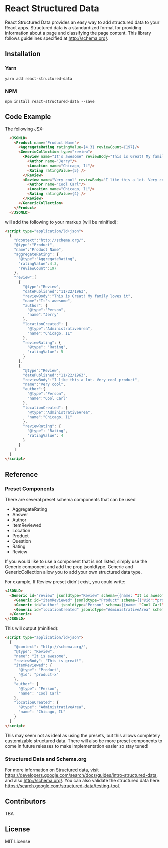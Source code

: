 # React Structured Data

React Structured Data provides an easy way to add structured data to your React apps. Structured data is a standardized format for providing information about a page and classifying the page content. This library follows guidelines specified at http://schema.org/.

## Installation

### Yarn

`yarn add react-structured-data`

### NPM

`npm install react-structured-data --save`

## Code Example

The following JSX:

```html
  <JSONLD>
    <Product name="Product Name">
      <AggregateRating ratingValue={4.3} reviewCount={197}/>
      <GenericCollection type="review">
        <Review name="It's awesome" reviewBody="This is Great! My family loves it" datePublished="11/22/1963">
          <Author name="Jerry"/>
          <Location name="Chicago, IL"/>
          <Rating ratingValue={5} />
        </Review>
        <Review name="Very cool" reviewBody="I like this a lot. Very cool product" datePublished="11/22/1963">
          <Author name="Cool Carl"/>
          <Location name="Chicago, IL"/>
          <Rating ratingValue={4} />
        </Review>
      </GenericCollection>
    </Product>
  </JSONLD>
```

will add the following to your markup (will be minified):

```html
<script type="application/ld+json">
  {
    "@context":"http://schema.org/",
    "@type":"Product",
    "name":"Product Name",
    "aggregateRating": {
      "@type":"AggregateRating",
      "ratingValue":4.3,
      "reviewCount":197
    },
    "review":[
      {
        "@type":"Review",
        "datePublished":"11/22/1963",
        "reviewBody":"This is Great! My family loves it",
        "name":"It's awesome",
        "author": {
          "@type":"Person",
          "name":"Jerry"
        },
        "locationCreated": {
          "@type":"AdministrativeArea",
          "name":"Chicago, IL"
        },
        "reviewRating": {
          "@type": "Rating",
          "ratingValue": 5
        }
      },
      {
        "@type":"Review",
        "datePublished":"11/22/1963",
        "reviewBody":"I like this a lot. Very cool product",
        "name":"Very cool",
        "author":{
          "@type":"Person",
          "name":"Cool Carl"
        },
        "locationCreated": {
          "@type":"AdministrativeArea",
          "name":"Chicago, IL"
        },
        "reviewRating": {
          "@type": "Rating",
          "ratingValue": 4
        }
      }
    ]
  }
</script>
```

## Reference

### Preset Components
There are several preset schema components that can be used

- AggregateRating
- Answer
- Author
- ItemReviewed
- Location
- Product
- Question
- Rating
- Review

If you would like to use a component that is not listed, simply use the Generic component and add the prop jsonldtype.
Generic and GenericCollection allow you to add your own structured data type.

For example, If Review preset didn't exist, you could write:

```html
<JSONLD>
  <Generic id="review" jsonldtype="Review" schema={{name: "It is awesome", reviewBody: "This is great!"}}>
    <Generic id="itemReviewed" jsonldtype="Product" schema={{"@id":"product-x"}} />
    <Generic id="author" jsonldtype="Person" schema={{name: "Cool Carl"}}/>
    <Generic id="locationCreated" jsonldtype="AdministrativeArea" schema={{name: "Chicago, IL"}}/>
  </Generic>
</JSONLD>
```

This will output (minified):

```html
<script type="application/ld+json">
  {
    "@context": "http://schema.org/",
    "@type": "Review",
    "name": "It is awesome",
    "reviewBody": "This is great!",
    "itemReviewed": {
      "@type": "Product",
      "@id": "product-x"
    },
    "author": {
      "@type": "Person",
      "name": "Cool Carl"
    },
    "locationCreated": {
      "@type": "AdministrativeArea",
      "name": "Chicago, IL"
    }
  }
</script>
```

This may seem not as ideal as using the presets, but this allows completely customizable structured data.
There will also be more preset components to come in future releases to make implementation easier so stay tuned!

### Structured Data and Schema.org

For more information on Structured data, visit https://developers.google.com/search/docs/guides/intro-structured-data, and also http://schema.org/.
You can also validate the structured data here: https://search.google.com/structured-data/testing-tool.

## Contributors

TBA

## License

MIT License
